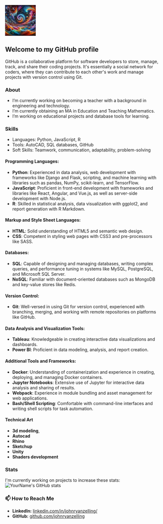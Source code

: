 <img src="bg.png"  width="100" height="100">

## Welcome to my GitHub profile
GitHub is a collaborative platform for software developers to store, manage, track, and share their coding projects. It's essentially a social network for coders, where they can contribute to each other's work and manage projects with version control using Git. 

### About
-  I’m currently working on becoming a teacher with a background in engineering and technology.
-  I’m currently obtaining an MA in Education and Teaching Mathematics.
-  I’m working on educational projects and database tools for learning.

### Skills
- Languages: Python, JavaScript, R
- Tools: AutoCAD, SQL databases, GitHub
- Soft Skills: Teamwork, communication, adaptability, problem-solving

#### Programming Languages:
- **Python**: Experienced in data analysis, web development with frameworks like Django and Flask, scripting, and machine learning with libraries such as pandas, NumPy, scikit-learn, and TensorFlow.
- **JavaScript**: Proficient in front-end development with frameworks and libraries like React, Angular, and Vue.js, as well as server-side development with Node.js.
- **R**: Skilled in statistical analysis, data visualization with ggplot2, and report generation with R Markdown.

#### Markup and Style Sheet Languages:
- **HTML**: Solid understanding of HTML5 and semantic web design.
- **CSS**: Competent in styling web pages with CSS3 and pre-processors like SASS.

#### Databases:
- **SQL**: Capable of designing and managing databases, writing complex queries, and performance tuning in systems like MySQL, PostgreSQL, and Microsoft SQL Server.
- **NoSQL**: Familiar with document-oriented databases such as MongoDB and key-value stores like Redis.

#### Version Control:
- **Git**: Well-versed in using Git for version control, experienced with branching, merging, and working with remote repositories on platforms like GitHub.

#### Data Analysis and Visualization Tools:
- **Tableau**: Knowledgeable in creating interactive data visualizations and dashboards.
- **Power BI**: Proficient in data modeling, analysis, and report creation.

#### Additional Tools and Frameworks:
- **Docker**: Understanding of containerization and experience in creating, deploying, and managing Docker containers.
- **Jupyter Notebooks**: Extensive use of Jupyter for interactive data analysis and sharing of results.
- **Webpack**: Experience in module bundling and asset management for web applications.
- **Bash/Shell Scripting**: Comfortable with command-line interfaces and writing shell scripts for task automation.

#### Technical Art
- **3d modeling**,
- **Autocad**
- **Rhino**
- **Sketchup**
- **Unity**
- **Shaders development**


### Stats
I'm currently working on projects to increase these stats: 
![YourName's GitHub stats](https://github-readme-stats.vercel.app/api?username=yourusername&show_icons=true&theme=radical)

<!-- ### 📚 My Latest Blog Posts -->
<!-- Section coming soon -->
<!-- BLOG-POST-LIST:START -->
<!-- - [How to Transition Careers Successfully](#) -->
<!-- - [The Importance of Practical Learning in Education](#) -->
<!-- BLOG-POST-LIST:END -->

### 📫 How to Reach Me
- **LinkedIn:** [linkedin.com/in/johnryanzelling/](https://www.linkedin.com/in/johnryanzelling/)
- **GitHub:** [github.com/johnryanzelling](https://github.com/johnryanzelling)
